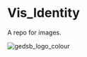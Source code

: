 # Vis_Identity

A repo for images. 

![gedsb_logo_colour](https://user-images.githubusercontent.com/14876124/52060670-aea6ab00-253a-11e9-95da-46e21918c3bb.jpg)
